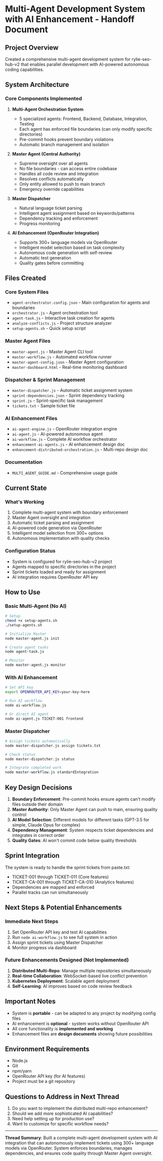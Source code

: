 # Multi-Agent Development System with AI Enhancement - Handoff Document

## Project Overview
Created a comprehensive multi-agent development system for rylie-seo-hub-v2 that enables parallel development with AI-powered autonomous coding capabilities.

## System Architecture

### Core Components Implemented

1. **Multi-Agent Orchestration System**
   - 5 specialized agents: Frontend, Backend, Database, Integration, Testing
   - Each agent has enforced file boundaries (can only modify specific directories)
   - Pre-commit hooks prevent boundary violations
   - Automatic branch management and isolation

2. **Master Agent (Central Authority)**
   - Supreme oversight over all agents
   - No file boundaries - can access entire codebase
   - Handles all code review and integration
   - Resolves conflicts automatically
   - Only entity allowed to push to main branch
   - Emergency override capabilities

3. **Master Dispatcher**
   - Natural language ticket parsing
   - Intelligent agent assignment based on keywords/patterns
   - Dependency tracking and enforcement
   - Progress monitoring

4. **AI Enhancement (OpenRouter Integration)**
   - Supports 300+ language models via OpenRouter
   - Intelligent model selection based on task complexity
   - Autonomous code generation with self-review
   - Automatic test generation
   - Quality gates before committing

## Files Created

### Core System Files
- `agent-orchestrator.config.json` - Main configuration for agents and boundaries
- `orchestrator.js` - Agent orchestration tool
- `agent-task.js` - Interactive task creation for agents
- `analyze-conflicts.js` - Project structure analyzer
- `setup-agents.sh` - Quick setup script

### Master Agent Files
- `master-agent.js` - Master Agent CLI tool
- `master-workflow.js` - Automated workflow runner
- `master-agent-config.json` - Master Agent configuration
- `master-dashboard.html` - Real-time monitoring dashboard

### Dispatcher & Sprint Management
- `master-dispatcher.js` - Automatic ticket assignment system
- `sprint-dependencies.json` - Sprint dependency tracking
- `sprint.js` - Sprint-specific task management
- `tickets.txt` - Sample ticket file

### AI Enhancement Files
- `ai-agent-engine.js` - OpenRouter integration engine
- `ai-agent.js` - AI-powered autonomous agent
- `ai-workflow.js` - Complete AI workflow orchestrator
- `enhancement-ai-agents.js` - AI enhancement design doc
- `enhancement-distributed-orchestration.js` - Multi-repo design doc

### Documentation
- `MULTI_AGENT_GUIDE.md` - Comprehensive usage guide

## Current State

### What's Working
1. Complete multi-agent system with boundary enforcement
2. Master Agent oversight and integration
3. Automatic ticket parsing and assignment
4. AI-powered code generation via OpenRouter
5. Intelligent model selection from 300+ options
6. Autonomous implementation with quality checks

### Configuration Status
- System is configured for rylie-seo-hub-v2 project
- Agents mapped to specific directories in the project
- Sprint tickets loaded and ready for assignment
- AI integration requires OpenRouter API key

## How to Use

### Basic Multi-Agent (No AI)
```bash
# Setup
chmod +x setup-agents.sh
./setup-agents.sh

# Initialize Master
node master-agent.js init

# Create agent tasks
node agent-task.js

# Monitor
node master-agent.js monitor
```

### With AI Enhancement
```bash
# Set API key
export OPENROUTER_API_KEY=your-key-here

# Run AI workflow
node ai-workflow.js

# Or direct AI agent
node ai-agent.js TICKET-001 frontend
```

### Master Dispatcher
```bash
# Assign tickets automatically
node master-dispatcher.js assign tickets.txt

# Check status
node master-dispatcher.js status

# Integrate completed work
node master-workflow.js standardIntegration
```

## Key Design Decisions

1. **Boundary Enforcement**: Pre-commit hooks ensure agents can't modify files outside their domain
2. **Master Authority**: Only Master Agent can push to main, ensuring quality control
3. **AI Model Selection**: Different models for different tasks (GPT-3.5 for simple, Claude Opus for complex)
4. **Dependency Management**: System respects ticket dependencies and integrates in correct order
5. **Quality Gates**: AI won't commit code below quality thresholds

## Sprint Integration

The system is ready to handle the sprint tickets from paste.txt:
- TICKET-001 through TICKET-011 (Core features)
- TICKET-CA-001 through TICKET-CA-010 (Analytics features)
- Dependencies are mapped and enforced
- Parallel tracks can run simultaneously

## Next Steps & Potential Enhancements

### Immediate Next Steps
1. Set OpenRouter API key and test AI capabilities
2. Run `node ai-workflow.js` to see full system in action
3. Assign sprint tickets using Master Dispatcher
4. Monitor progress via dashboard

### Future Enhancements Designed (Not Implemented)
1. **Distributed Multi-Repo**: Manage multiple repositories simultaneously
2. **Real-time Collaboration**: WebSocket-based live conflict prevention
3. **Kubernetes Deployment**: Scalable agent deployment
4. **Self-Learning**: AI improves based on code review feedback

## Important Notes

- System is **portable** - can be adapted to any project by modifying config files
- AI enhancement is **optional** - system works without OpenRouter API
- All core functionality is **implemented and working**
- Enhancement files are **design documents** showing future possibilities

## Environment Requirements

- Node.js
- Git
- npm/yarn
- OpenRouter API key (for AI features)
- Project must be a git repository

## Questions to Address in Next Thread

1. Do you want to implement the distributed multi-repo enhancement?
2. Should we add more sophisticated AI capabilities?
3. Need help setting up for production use?
4. Want to customize for specific workflow needs?

---

**Thread Summary**: Built a complete multi-agent development system with AI integration that can autonomously implement tickets using 300+ language models via OpenRouter. System enforces boundaries, manages dependencies, and ensures code quality through Master Agent oversight.